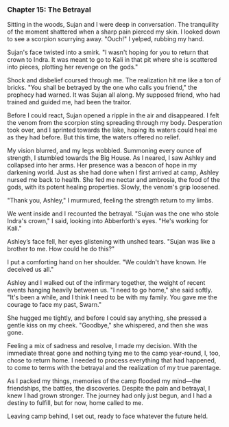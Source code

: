 ### Chapter 15: The Betrayal

Sitting in the woods, Sujan and I were deep in conversation. The tranquility of the moment shattered when a sharp pain pierced my skin. I looked down to see a scorpion scurrying away. "Ouch!" I yelped, rubbing my hand.

Sujan's face twisted into a smirk. "I wasn't hoping for you to return that crown to Indra. It was meant to go to Kali in that pit where she is scattered into pieces, plotting her revenge on the gods."

Shock and disbelief coursed through me. The realization hit me like a ton of bricks. "You shall be betrayed by the one who calls you friend," the prophecy had warned. It was Sujan all along. My supposed friend, who had trained and guided me, had been the traitor.

Before I could react, Sujan opened a ripple in the air and disappeared. I felt the venom from the scorpion sting spreading through my body. Desperation took over, and I sprinted towards the lake, hoping its waters could heal me as they had before. But this time, the waters offered no relief.

My vision blurred, and my legs wobbled. Summoning every ounce of strength, I stumbled towards the Big House. As I neared, I saw Ashley and collapsed into her arms. Her presence was a beacon of hope in my darkening world. Just as she had done when I first arrived at camp, Ashley nursed me back to health. She fed me nectar and ambrosia, the food of the gods, with its potent healing properties. Slowly, the venom's grip loosened.

"Thank you, Ashley," I murmured, feeling the strength return to my limbs.

We went inside and I recounted the betrayal. "Sujan was the one who stole Indra's crown," I said, looking into Abberforth's eyes. "He's working for Kali."

Ashley’s face fell, her eyes glistening with unshed tears. "Sujan was like a brother to me. How could he do this?" 

I put a comforting hand on her shoulder. "We couldn't have known. He deceived us all."

Ashley and I walked out of the infirmary together, the weight of recent events hanging heavily between us. "I need to go home," she said softly. "It's been a while, and I think I need to be with my family. You gave me the courage to face my past, Swarn."

She hugged me tightly, and before I could say anything, she pressed a gentle kiss on my cheek. "Goodbye," she whispered, and then she was gone.

Feeling a mix of sadness and resolve, I made my decision. With the immediate threat gone and nothing tying me to the camp year-round, I, too, chose to return home. I needed to process everything that had happened, to come to terms with the betrayal and the realization of my true parentage.

As I packed my things, memories of the camp flooded my mind—the friendships, the battles, the discoveries. Despite the pain and betrayal, I knew I had grown stronger. The journey had only just begun, and I had a destiny to fulfill, but for now, home called to me.

Leaving camp behind, I set out, ready to face whatever the future held.
